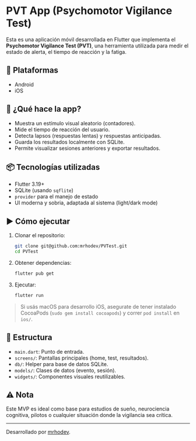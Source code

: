 # PVT App (Psychomotor Vigilance Test)

Esta es una aplicación móvil desarrollada en Flutter que implementa el **Psychomotor Vigilance Test (PVT)**, una herramienta utilizada para medir el estado de alerta, el tiempo de reacción y la fatiga.

## 📱 Plataformas

- Android
- iOS

## 🧠 ¿Qué hace la app?

- Muestra un estímulo visual aleatorio (contadores).
- Mide el tiempo de reacción del usuario.
- Detecta lapsos (respuestas lentas) y respuestas anticipadas.
- Guarda los resultados localmente con SQLite.
- Permite visualizar sesiones anteriores y exportar resultados.

## 📦 Tecnologías utilizadas

- Flutter 3.19+
- SQLite (usando `sqflite`)
- `provider` para el manejo de estado
- UI moderna y sobria, adaptada al sistema (light/dark mode)

## ▶️ Cómo ejecutar

1. Clonar el repositorio:
   ```bash
   git clone git@github.com:mrhodev/PVTest.git
   cd PVTest
   ```

2. Obtener dependencias:
   ```bash
   flutter pub get
   ```

3. Ejecutar:
   ```bash
   flutter run
   ```

> Si usás macOS para desarrollo iOS, asegurate de tener instalado CocoaPods (`sudo gem install cocoapods`) y correr `pod install` en `ios/`.

## 📁 Estructura

- `main.dart`: Punto de entrada.
- `screens/`: Pantallas principales (home, test, resultados).
- `db/`: Helper para base de datos SQLite.
- `models/`: Clases de datos (evento, sesión).
- `widgets/`: Componentes visuales reutilizables.

## ⚠️ Nota

Este MVP es ideal como base para estudios de sueño, neurociencia cognitiva, pilotos o cualquier situación donde la vigilancia sea crítica.

---

Desarrollado por [mrhodev](https://github.com/mrhodev).
